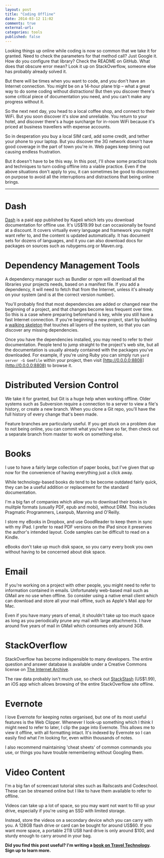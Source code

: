 ```yaml
---
layout: post
title: "Coding Offline"
date: 2014-03-12 11:02
comments: true
external-url:
categories: tools
published: false
---
```


Looking things up online while coding is now so common that we take it for granted. Need to check the parameters for that method call? Just Google it. How do you configure that library? Check the README on GitHub. What does that obscure error mean? Look it up on StackOverflow, someone else has probably already solved it.

But there will be times when you want to code, and you don't have an Internet connection. You might be on a 14-hour plane trip – what a great way to do some coding without distractions! But then you discover there's some critical piece of documentation you need, and you can't make any progress without it.

So the next next day, you head to a local coffee shop, and connect to their WiFi. But you soon discover it's slow and unreliable. You return to your hotel, and discover there's a huge surcharge for in-room WiFi because it's priced at business travellers with expense accounts.

So in desperation you buy a local SIM card, add some credit, and tether your phone to your laptop. But you discover the 3G network doesn't have good coverage in the part of town you're in. Web pages keep timing out causing endless frustration.

But it doesn't have to be this way. In this post, I'll show some practical tools and techniques to turn coding offline into a viable practice. Even if the above situations don't apply to you, it can sometimes be good to disconnect on purpose to avoid all the interruptions and distractions that being online brings.

- - -

# Dash

[Dash](http://kapeli.com/dash) is a paid app published by Kapeli which lets you download documentation for offline use. It's US$19.99 but can occasionally be found at a discount. It covers virtually every language and framework you might want refer to, and the content is updated automatically. It has document sets for dozens of languages, and it you can also download docs for packages on sources such as rubygems.org or Maven.org.

# Dependency Management Tools

A dependency manager such as Bundler or npm will download all the libraries your projects needs, based on a manifest file. If you add a dependency, it will need to fetch that from the Internet, unless it's already on your system (and is at the correct version number).

You'll probably find that most dependencies are added or changed near the beginning of a project, and that changes become less frequent over time. So this is a case where preparing beforehand is key, while you still have a fast Internet connection. If you're beginning a new project, start by building a [walking skeleton](http://blog.codeclimate.com/blog/2014/03/20/kickstart-your-next-project-with-a-walking-skeleton/) that touches all layers of the system, so that you can discover any missing dependencies.

Once you have the dependencies installed, you may need to refer to their documentation. People tend to jump straight to the project's web site, but all the documentation is usually already contained with the packages you've downloaded. For example, if you're using Ruby you can simply run `yard server -G Gemfile` within your project, then visit [http://0.0.0.0:8808](http://0.0.0.0:8808) to browse it.

# Distributed Version Control

We take it for granted, but Git is a huge help when working offline. Older systems such as Subversion require a connection to a server to view a file's history, or create a new branch. When you clone a Git repo, you'll have the full history of every change that's been made.

Feature branches are particularly useful. If you get stuck on a problem due to not being online, you can commit what you've have so far, then check out a separate branch from master to work on something else.

# Books

I use to have a fairly large collection of paper books, but I've given that up now for the convenience of having everything just a click away.

While technology-based books do tend to be become outdated fairly quick, they can be a useful addition or replacement for the standard documentation.

I'm a big fan of companies which allow you to download their books in mulitple formats (usually PDF, epub and mobi), without DRM. This includes Pragmatic Programmers, Leanpub, Manning and O'Reilly.

I store my eBooks in Dropbox, and use GoodReader to keep them in sync with my iPad. I prefer to read PDF versions on the iPad since it preserves the author's intended layout. Code samples can be difficult to read on a Kindle.

eBooks don't take up much disk space, so you carry every book you own without having to be concerned about disk space.

# Email

If you're working on a project with other people, you might need to refer to information contained in emails. Unfortunately web-based mail such as GMail are no use when offline. So consider using a native email client which can download and store all your mail offline, such as Apple's Mail app for Mac.

Even if you have many years of email, it shouldn't take up too much space as long as you periodically prune any mail with large attachments. I have around five years of mail in GMail which consumes only around 3GB.

# StackOverflow

StackOverflow has become indispensible to many developers. The entire question and answer database is available under a Creative Commons license on [The Internet Archive](https://archive.org/details/stackexchange).

The raw data probably isn't much use, so check out [StackStash](http://stackstash.com/) (US$1.99), an iOS app which allows browsing of the entire StackOverflow site offline.

# Evernote

I love Evernote for keeping notes organised, but one of its most useful features is the Web Clipper. Whenever I look-up something which I think I might need to refer to later, I clip the page into Evernote. This allows me to view it offline, with all formatting intact. It's indexed by Evernote so I can easily find what I'm looking for, even within thousands of notes.

I also recommend maintaining 'cheat sheets' of common commands you use, or things you have trouble remembering without Googling them.

# Video Content

I'm a big fan of screencast tutorial sites such as Railscasts and Codeschool. These can be streamed online but I like to have them available to refer to offline.

Videos can take up a lot of space, so you may want not want to fill up your drive, especially if you're using an SSD with limited storage.

Instead, store the videos on a secondary device whch you can carry with you. A 128GB flash drive or card can be bought for around US$60. If you want more space, a portable 2TB USB hard drive is only around $100, and sturdy enough to carry around in your bag.

**Did you find this post useful? I'm writing a [book on Travel Technology](https://leanpub.com/travel-tech). Sign up to learn more.**
